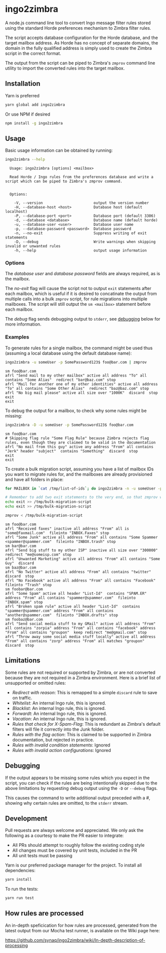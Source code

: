 # ingo2zimbra

A node.js command line tool to convert Ingo message filter rules stored using
the standard Horde preferences mechanism to Zimbra filter rules.

The script accepts database configuration for the Horde database, and the target
mailbox address. As Horde has no concept of separate domains, the domain in the
fully qualified address is simply used to create the Zimbra script in the correct
format.

The output from the script can be piped to Zimbra's `zmprov` command line utility
to import the converted rules into the target mailbox.

## Installation

Yarn is preferred

```bash
yarn global add ingo2zimbra
```

Or use NPM if desired

```bash
npm install -g ingo2zimbra
```

## Usage

Basic usage information can be obtained by running:

```bash
ingo2zimbra --help
```

```
  Usage: ingo2zimbra [options] <mailbox>

  Read Horde / Ingo rules from the preferences database and write a script which can be piped to Zimbra's zmprov command.


  Options:

    -V, --version                       output the version number
    -H, --database-host <host>          Database host (default localhost)
    -P, --database-port <port>          Database port (default 3306)
    -d, --database <database>           Database name (default horde)
    -u, --database-user <user>          Database user name
    -p, --database-password <password>  Database password
    -n, --no-exit                       Suppress writing of exit statements
    -D, --debug                         Write warnings when skipping invalid or unwanted rules
    -h, --help                          output usage information
```

### Options

The *database user* and *database password* fields are always required, as is the mailbox.

The *no-exit* flag will cause the script not to output `exit` statements after each mailbox,
which is useful if it is desired to concatinate the output from multiple calls into a bulk
`zmprov` script, for rule migrations into multiple mailboxes. The script will still output
the `sm <mailbox>` statement before each mailbox.

The *debug* flag sends debugging output to `stderr`, see [debugging](#debugging) below for
more information.

### Examples

To generate rules for a single mailbox, the command might be used thus (assuming a local 
database using the default database name):

```bash
ingo2zimbra -u someUser -p SomePassword123$ foo@bar.com | zmprov
```

```
sm foo@bar.com
afrl "Send mail to my other mailbox" active all address "To" all contains "Some Alias"  redirect "bar@baz.com" stop
afrl "Mail for another one of my other identities" active all address "To" all contains "Some Other Alias"  redirect "baz@baz.com" stop
afrl "No big mail please" active all size over "1000K"  discard  stop
exit
exit
```

To debug the output for a mailbox, to check why some rules might be missing:

```bash
ingo2zimbra -D -u someUser -p SomePassword123$ foo@bar.com
```

```
sm foo@bar.com
# Skipping flag rule "Some Flag Rule" because Zimbra rejects flag rules, even though they are claimed to be valid in the documentation
afrl "No mail from this guy" active any address "From" all contains "Jerk" header "subject"  contains "Something"  discard  stop
exit
exit
```

To create a bulk migration script, assuming you have a list of mailbox IDs you want
to migrate rules for, and the mailboxes are already provisioned and have all folders
in place:

```bash
for MAILBOX in `cat /tmp/list-of-ids`; do ingo2zimbra -n -u someUser -p SomePassword123$ ${MAILBOX}@target-domain.com >> /tmp/bulk-migration-script; done

# Remember to add two exit statements to the very end, so that zmprov will exit after consuming the script
echo exit >> /tmp/bulk-migration-script
echo exit >> /tmp/bulk-migration-script

zmprov < /tmp/bulk-migration-script
```

```
sm foo@bar.com
afrl "Received faxes" inactive all address "From" all is "some@faxmail.com"  fileinto "INBOX.Faxes" stop
afrl "Some Junk" active all address "From" all contains "Some Spammer <spammer@spammer.com"  fileinto "INBOX.trash" stop
sm bar@bar.com
afrl "Send big stuff to my other ISP" inactive all size over "300000"  redirect "me@someisp.com" stop
afrl "Unwanted Marketing" active all address "From" all contains "Some Guy"  discard
sm baz@bar.com
afrl "No Twitter" active all address "From" all contains "twitter"  discard  stop
afrl "No Facebook" active all address "From" all contains "Facebook"  fileinto "Trash" stop
sm foobar@bar.com
afrl "Some Spam" active all header "List-Id"  contains "SPAM.ER" address "From" all contains "spammer@spammer.com"  fileinto "INBOX.spam" stop
afrl "Broken spam rule" active all header "List-Id"  contains "spammer@spammer.com" address "From" all contains "another@spammer.com"  fileinto "INBOX.drafts" stop
sm foobaz@bar.com
afrl "Send social media stuff to my GMail" active all address "From" all contains "zorpia" address "From" all contains "facebook" address "From" all contains "groupon"  keep redirect "me@gmail.com" stop
afrl "Throw away some social media stuff locally" active all address "From" all contains "zorp" address "From" all matches "groupon"  discard  stop
```

## Limitations

Some rules are not required or supported by Zimbra, or are not converted because
they are not required in a Zimbra environment. Here is a brief list of unsupported
or omitted rules:

* *Redirect with reason*: This is remapped to a simple `discard` rule to save on traffic.
* *Whitelist*: An internal Ingo rule, this is ignored.
* *Blacklist*: An internal Ingo rule, this is ignored.
* *Forwardt*: An internal Ingo rule, this is ignored.
* *Vacation*: An internal Ingo rule, this is ignored.
* *Rules that check for X-Spam-Flag*: This is redundant as Zimbra's default filters will file it correctly into the Junk folder.
* *Rules with the flag action*: This is claimed to be supported in Zimbra documentation, but rejected in practice.
* *Rules with invalid condition statements*: Ignored
* *Rules with invalid action configurations*: Ignored

<a name="debugging"></a>
## Debugging

If the output appears to be missing some rules which you expect in the script, you
can check if the rules are being intentionally skipped due to the above limitations by
requesting debug output using the `-D` or `--debug` flags.

This causes the command to write additional output preceded with a #, showing
why certain rules are omitted, to the `stderr` stream.

## Development

Pull requests are always welcome and appreciated. We only ask the following as a courtesy
to make the PR easier to integrate:

- All PRs should attempt to roughly follow the existing coding style
- All changes must be covered by unit tests, included in the PR
- All unit tests must be passing

Yarn is our preferred package manager for the project. To install all dependencies:

```bash
yarn install
```

To run the tests:

```bash
yarn run test
```

## How rules are processed

An in-depth speficication for how rules are processed, generated from the latest output
from our Mocha test runner, is available on the Wiki page here:

https://github.com/synaq/ingo2zimbra/wiki/In-depth-description-of-processing